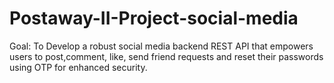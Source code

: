 # Postaway-II-Project-social-media
Goal: To Develop   a robust social media backend REST API that empowers users to post,comment, like, send friend requests and reset their passwords using OTP for enhanced security.
